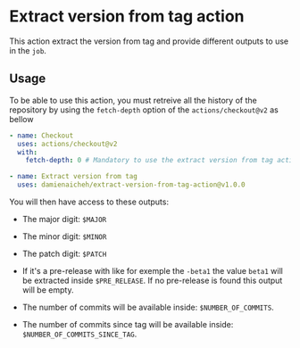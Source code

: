# Extract version from tag action

This action extract the version from tag and provide different outputs to use in the `job`.

## Usage

To be able to use this action, you must retreive all the history of the repository by using the `fetch-depth` option of the `actions/checkout@v2` as bellow

```yaml
- name: Checkout
  uses: actions/checkout@v2
  with:
    fetch-depth: 0 # Mandatory to use the extract version from tag action

- name: Extract version from tag
  uses: damienaicheh/extract-version-from-tag-action@v1.0.0
```

You will then have access to these outputs:

- The major digit: `$MAJOR`
- The minor digit: `$MINOR`
- The patch digit: `$PATCH`

- If it's a pre-release with like for exemple the `-beta1` the value `beta1` will be extracted inside `$PRE_RELEASE`. If no pre-release is found this output will be empty.

- The number of commits will be available inside: `$NUMBER_OF_COMMITS`.
- The number of commits since tag will be available inside: `$NUMBER_OF_COMMITS_SINCE_TAG`.